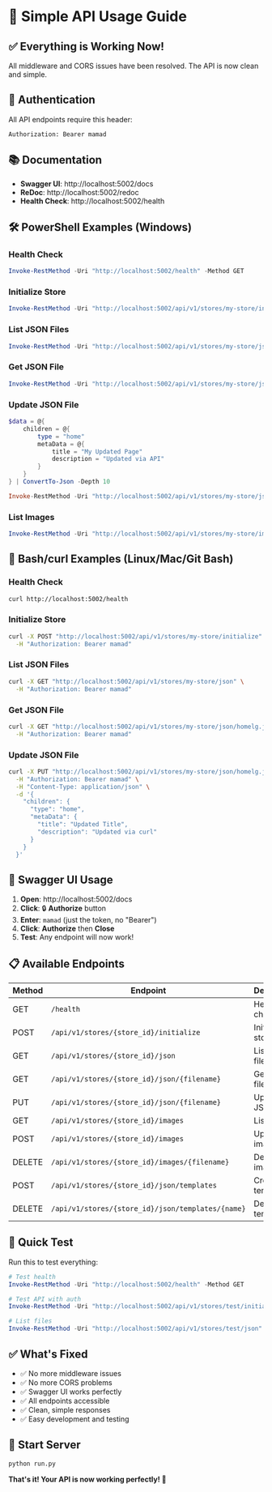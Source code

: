 # 🚀 Simple API Usage Guide

## ✅ **Everything is Working Now!**

All middleware and CORS issues have been resolved. The API is now clean and simple.

## 🔑 **Authentication**

All API endpoints require this header:
```
Authorization: Bearer mamad
```

## 📚 **Documentation**

- **Swagger UI**: http://localhost:5002/docs
- **ReDoc**: http://localhost:5002/redoc
- **Health Check**: http://localhost:5002/health

## 🛠️ **PowerShell Examples (Windows)**

### Health Check
```powershell
Invoke-RestMethod -Uri "http://localhost:5002/health" -Method GET
```

### Initialize Store
```powershell
Invoke-RestMethod -Uri "http://localhost:5002/api/v1/stores/my-store/initialize" -Method POST -Headers @{"Authorization"="Bearer mamad"}
```

### List JSON Files
```powershell
Invoke-RestMethod -Uri "http://localhost:5002/api/v1/stores/my-store/json" -Method GET -Headers @{"Authorization"="Bearer mamad"}
```

### Get JSON File
```powershell
Invoke-RestMethod -Uri "http://localhost:5002/api/v1/stores/my-store/json/homelg.json" -Method GET -Headers @{"Authorization"="Bearer mamad"}
```

### Update JSON File
```powershell
$data = @{
    children = @{
        type = "home"
        metaData = @{
            title = "My Updated Page"
            description = "Updated via API"
        }
    }
} | ConvertTo-Json -Depth 10

Invoke-RestMethod -Uri "http://localhost:5002/api/v1/stores/my-store/json/homelg.json" -Method PUT -Headers @{"Authorization"="Bearer mamad"; "Content-Type"="application/json"} -Body $data
```

### List Images
```powershell
Invoke-RestMethod -Uri "http://localhost:5002/api/v1/stores/my-store/images" -Method GET -Headers @{"Authorization"="Bearer mamad"}
```

## 🐚 **Bash/curl Examples (Linux/Mac/Git Bash)**

### Health Check
```bash
curl http://localhost:5002/health
```

### Initialize Store
```bash
curl -X POST "http://localhost:5002/api/v1/stores/my-store/initialize" \
  -H "Authorization: Bearer mamad"
```

### List JSON Files
```bash
curl -X GET "http://localhost:5002/api/v1/stores/my-store/json" \
  -H "Authorization: Bearer mamad"
```

### Get JSON File
```bash
curl -X GET "http://localhost:5002/api/v1/stores/my-store/json/homelg.json" \
  -H "Authorization: Bearer mamad"
```

### Update JSON File
```bash
curl -X PUT "http://localhost:5002/api/v1/stores/my-store/json/homelg.json" \
  -H "Authorization: Bearer mamad" \
  -H "Content-Type: application/json" \
  -d '{
    "children": {
      "type": "home",
      "metaData": {
        "title": "Updated Title",
        "description": "Updated via curl"
      }
    }
  }'
```

## 🎯 **Swagger UI Usage**

1. **Open**: http://localhost:5002/docs
2. **Click**: 🔒 **Authorize** button
3. **Enter**: `mamad` (just the token, no "Bearer")
4. **Click**: **Authorize** then **Close**
5. **Test**: Any endpoint will now work!

## 📋 **Available Endpoints**

| Method | Endpoint | Description |
|--------|----------|-------------|
| GET | `/health` | Health check |
| POST | `/api/v1/stores/{store_id}/initialize` | Initialize store |
| GET | `/api/v1/stores/{store_id}/json` | List JSON files |
| GET | `/api/v1/stores/{store_id}/json/{filename}` | Get JSON file |
| PUT | `/api/v1/stores/{store_id}/json/{filename}` | Update JSON file |
| GET | `/api/v1/stores/{store_id}/images` | List images |
| POST | `/api/v1/stores/{store_id}/images` | Upload image |
| DELETE | `/api/v1/stores/{store_id}/images/{filename}` | Delete image |
| POST | `/api/v1/stores/{store_id}/json/templates` | Create template |
| DELETE | `/api/v1/stores/{store_id}/json/templates/{name}` | Delete template |

## 🔧 **Quick Test**

Run this to test everything:

```powershell
# Test health
Invoke-RestMethod -Uri "http://localhost:5002/health" -Method GET

# Test API with auth
Invoke-RestMethod -Uri "http://localhost:5002/api/v1/stores/test/initialize" -Method POST -Headers @{"Authorization"="Bearer mamad"}

# List files
Invoke-RestMethod -Uri "http://localhost:5002/api/v1/stores/test/json" -Method GET -Headers @{"Authorization"="Bearer mamad"}
```

## ✅ **What's Fixed**

- ✅ No more middleware issues
- ✅ No more CORS problems
- ✅ Swagger UI works perfectly
- ✅ All endpoints accessible
- ✅ Clean, simple responses
- ✅ Easy development and testing

## 🚀 **Start Server**

```bash
python run.py
```

**That's it! Your API is now working perfectly! 🎉**